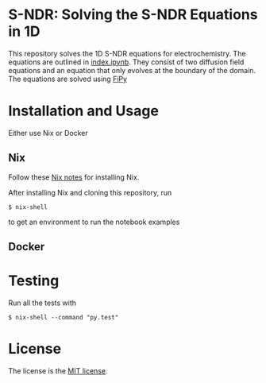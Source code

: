 # S-NDR: Solving the S-NDR Equations in 1D

This repository solves the 1D S-NDR equations for electrochemistry. The equations are outlined in [index.ipynb](./index.ipynb). They consist of two diffusion field equations and an equation that only evolves at the boundary of the domain. The equations are solved using [FiPy](https://www.ctcms.nist.gov/fipy/)

# Installation and Usage

Either use Nix or Docker

## Nix

Follow these [Nix
notes](https://github.com/wd15/nixes/blob/master/NIX-NOTES.md) for
installing Nix.

After installing Nix and cloning this repository, run

    $ nix-shell

to get an environment to run the notebook examples

## Docker

# Testing

Run all the tests with

    $ nix-shell --command "py.test"

# License

The license is the [MIT license](./LICENSE).
